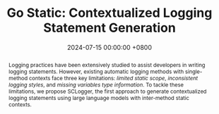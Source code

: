 ---
title:          "Go Static: Contextualized Logging Statement Generation"
date:           2024-07-15 00:00:00 +0800
selected:       false
pub:            >-
                The ACM International Conference on the Foundations of Software Engineering, Porto de Galinhas, Brazil, July 2024.
pub_pre:        >-
                <span class="badge badge-pill badge-custom badge-success">FSE'24</span>
# pub_post:       'Under review.'
# pub_last:       '<span class="badge badge-pill badge-custom badge-secondary">Conference</span><span class="badge badge-pill badge-custom badge-warning">Poster</span>'
abstract: >-
    Logging practices have been extensively studied to assist developers in writing logging statements.
    However, existing automatic logging methods with single-method contexts face three key limitations: <i>limited static scope</i>, <i>inconsistent logging styles</i>, and <i>missing variables type information</i>.
    To tackle these limitations, we propose SCLogger, the first approach to generate contextualized logging statements using large language models with inter-method static contexts.
# cover:          assets/images/covers/Prism-cover.png
authors:
    - Yichen Li
    - Yintong Huo†
    - Renyi Zhong
    - Zhihan Jiang
    - Jinyang Liu
    - Junjie Huang
    - Jiazhen Gu
    - Michael R. Lyu
links:
  Paper: https://www.zhihan-jiang.com/files/FSE24/SCLogger.pdf
  Arxiv: https://arxiv.org/abs/2402.12958
  Project: https://github.com/YichenLi00/SCLogger
  Slides: https://www.zhihan-jiang.com/files/FSE24/SCLogger-slides.pdf
  DOI: https://doi.org/10.1145/3643754
  BibTex: https://www.zhihan-jiang.com/files/FSE24/SCLogger-bibtex.txt
---